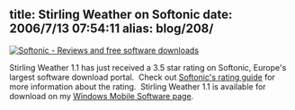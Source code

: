 title: Stirling Weather on Softonic
date: 2006/7/13 07:54:11
alias: blog/208/
---
[![Softonic - Reviews and free software downloads](http://en.softonic.com/developers/softonic_awards/ratings/175px/softonic_35stars.gif "Softonic - Reviews and free software downloads")](http://en.softonic.com/ie/53891)

Stirling Weather 1.1 has just received a 3.5 star rating on Softonic, Europe's largest software download portal.  Check out [Softonic's rating guide](http://en.softonic.com/developers/rating_guide.phtml) for more information about the rating.  Stirling Weather 1.1 is available for download on my [Windows Mobile Software page](WindowsMobileSoftware.aspx).